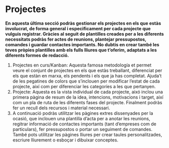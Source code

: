 # Projectes
**En aquesta última secció podràs gestionar els projectes en els que estàs involucrat, de forma general i especificament per cada projecte que vulguis registrar. Gràcies al seguit de plantilles creades per a les diferents necessitats podràs fer actes de reunions, plantejar pressupostos, comandes i guardar contactes importants. No dubtis en crear també les teves pròpies plantilles amb els fulls lliures que t’oferim, adaptats a les diferents formes de redacció.**

1. Projectes en curs/Kanban: Aquesta famosa metodología et permet veure el conjunt de projectes en els que estàs treballant, diferenciat per els que estàn en marxa, els pendents i els que ja has completat. Ajuda’t de les pegatines de colors que s’inclouen per modificar l’estat de cada projecte, així com per diferenciar les categoríes a les que pertanyen. 
2. Projecte: Aquesta es la vista individual de cada projecte, aixó inclou una primera pàgina de resum de la idea, intencions, motivacions i target, així com un pla de ruta de les diferents fases del projecte. Finalment podràs fer un recull dels recursos i material necessari.
3. A continuació podràs utilitzar les pàgines extres dissenyades per la ocasió, que inclouen una plantilla d’acta per a anotar les reunions, regitrar informació de contactes importants (tant d’empreses com de particulars), fer pressupostos o portar un seguiment de comandes. També pots utilitzar les pàgines lliures per crear taules personalitzades, escriure lliurement o esboçar i dibuixar conceptes.
